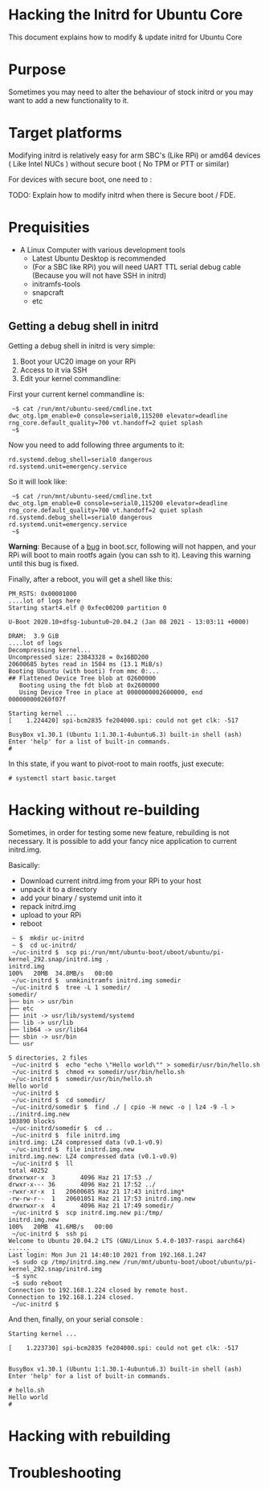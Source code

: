 # Hacking the Initrd for Ubuntu Core

This document explains how to modify & update initrd for Ubuntu Core

# Purpose

Sometimes you may need to alter the behaviour of stock initrd or you may want to add a new functionality to it. 

# Target platforms

Modifying initrd is relatively easy for arm SBC's (Like RPi) or amd64 devices ( Like Intel NUCs ) without secure boot ( No TPM or PTT or similar)

For devices with secure boot, one need to :

TODO: Explain how to modify initrd when there is Secure boot / FDE.

# Prequisities

- A Linux Computer with various development tools
  - Latest Ubuntu Desktop is recommended
  - (For a SBC like RPi) you will need UART TTL serial debug cable (Because you will not have SSH in initrd)
  - initramfs-tools
  - snapcraft
  - etc

## Getting a debug shell in initrd

Getting a debug shell in initrd is very simple:
1. Boot your UC20 image on your RPi
2. Access to it via SSH
3. Edit your kernel commandline:

First your current kernel commandline is:
```
 ~$ cat /run/mnt/ubuntu-seed/cmdline.txt 
dwc_otg.lpm_enable=0 console=serial0,115200 elevator=deadline rng_core.default_quality=700 vt.handoff=2 quiet splash 
 ~$ 
```
Now you need to add following three arguments to it:
```
rd.systemd.debug_shell=serial0 dangerous rd.systemd.unit=emergency.service 
```

So it will look like:
```
 ~$ cat /run/mnt/ubuntu-seed/cmdline.txt 
dwc_otg.lpm_enable=0 console=serial0,115200 elevator=deadline rng_core.default_quality=700 vt.handoff=2 quiet splash rd.systemd.debug_shell=serial0 dangerous rd.systemd.unit=emergency.service
 ~$
```

**Warning**: Because of a [bug](https://bugs.launchpad.net/ubuntu/+source/flash-kernel/+bug/1933093) in boot.scr, following will not happen, and your RPi will boot to main rootfs again (you can ssh to it). Leaving this warning until this bug is fixed.

Finally, after a reboot, you will get a shell like this:
```
PM_RSTS: 0x00001000
....lot of logs here
Starting start4.elf @ 0xfec00200 partition 0

U-Boot 2020.10+dfsg-1ubuntu0~20.04.2 (Jan 08 2021 - 13:03:11 +0000)

DRAM:  3.9 GiB
....lot of logs
Decompressing kernel...
Uncompressed size: 23843328 = 0x16BD200
20600685 bytes read in 1504 ms (13.1 MiB/s)
Booting Ubuntu (with booti) from mmc 0:...
## Flattened Device Tree blob at 02600000
   Booting using the fdt blob at 0x2600000
   Using Device Tree in place at 0000000002600000, end 000000000260f07f

Starting kernel ...
[    1.224420] spi-bcm2835 fe204000.spi: could not get clk: -517

BusyBox v1.30.1 (Ubuntu 1:1.30.1-4ubuntu6.3) built-in shell (ash)
Enter 'help' for a list of built-in commands.
#
```

In this state, if you want to pivot-root to main rootfs, just execute:

```
# systemctl start basic.target
```

# Hacking without re-building

Sometimes, in order for testing some new feature, rebuilding is not necessary. It is possible to add your fancy nice application to current initrd.img.

Basically:
- Download current initrd.img from your RPi to your host
- unpack it to a directory
- add your binary / systemd unit into it
- repack initrd.img
- upload to your RPi
- reboot

```
 ~ $  mkdir uc-initrd
 ~ $  cd uc-initrd/
 ~/uc-initrd $  scp pi:/run/mnt/ubuntu-boot/uboot/ubuntu/pi-kernel_292.snap/initrd.img .
initrd.img                                                            100%   20MB  34.8MB/s   00:00    
 ~/uc-initrd $  unmkinitramfs initrd.img somedir
 ~/uc-initrd $  tree -L 1 somedir/
somedir/
├── bin -> usr/bin
├── etc
├── init -> usr/lib/systemd/systemd
├── lib -> usr/lib
├── lib64 -> usr/lib64
├── sbin -> usr/bin
└── usr

5 directories, 2 files
 ~/uc-initrd $  echo "echo \"Hello world\"" > somedir/usr/bin/hello.sh
 ~/uc-initrd $  chmod +x somedir/usr/bin/hello.sh 
 ~/uc-initrd $  somedir/usr/bin/hello.sh 
Hello world
 ~/uc-initrd $  
 ~/uc-initrd $  cd somedir/
 ~/uc-initrd/somedir $  find ./ | cpio -H newc -o | lz4 -9 -l > ../initrd.img.new
103890 blocks
 ~/uc-initrd/somedir $  cd ..
 ~/uc-initrd $  file initrd.img
initrd.img: LZ4 compressed data (v0.1-v0.9)
 ~/uc-initrd $  file initrd.img.new 
initrd.img.new: LZ4 compressed data (v0.1-v0.9)
 ~/uc-initrd $  ll
total 40252
drwxrwxr-x  3       4096 Haz 21 17:53 ./
drwxr-x--- 36       4096 Haz 21 17:52 ../
-rwxr-xr-x  1   20600685 Haz 21 17:43 initrd.img*
-rw-rw-r--  1   20601051 Haz 21 17:53 initrd.img.new
drwxrwxr-x  4       4096 Haz 21 17:49 somedir/
 ~/uc-initrd $  scp initrd.img.new pi:/tmp/
initrd.img.new                                                        100%   20MB  41.6MB/s   00:00    
 ~/uc-initrd $  ssh pi
Welcome to Ubuntu 20.04.2 LTS (GNU/Linux 5.4.0-1037-raspi aarch64)
......
Last login: Mon Jun 21 14:40:10 2021 from 192.168.1.247
 ~$ sudo cp /tmp/initrd.img.new /run/mnt/ubuntu-boot/uboot/ubuntu/pi-kernel_292.snap/initrd.img 
 ~$ sync
 ~$ sudo reboot
Connection to 192.168.1.224 closed by remote host.
Connection to 192.168.1.224 closed.
 ~/uc-initrd $ 
```

And then, finally, on your serial console :
```
Starting kernel ...

[    1.223730] spi-bcm2835 fe204000.spi: could not get clk: -517


BusyBox v1.30.1 (Ubuntu 1:1.30.1-4ubuntu6.3) built-in shell (ash)
Enter 'help' for a list of built-in commands.

# hello.sh 
Hello world
# 

```


# Hacking with rebuilding



# Troubleshooting

